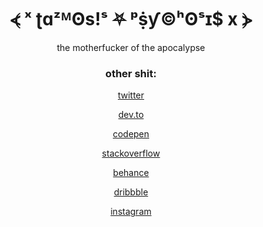 <h1 align="center">⦓ ˣ ʈɑᶻᴹʘs!ˢ ⛧ ᵖṩƴ©ʰʘˢɪ$ x ⦔</h1>
<p align="center">the motherfucker of the apocalypse</p>

<h3 align="center">other shit:</h3>
<p align="center"><a href="https://twitter.com/742m0515" target="blank">twitter</a></p> 
<p align="center"><a href="https://dev.to/tazmosis" target="blank">dev.to</a></p>
<p align="center"><a href="https://scodepen.io/tazmosis" target="blank">codepen</a></p>
<p align="center"><a href="https://stackoverflow.com/users/tazmosis" target="blank">stackoverflow</a></p>
<p align="center"><a href="https://behance.net/tazmosis" target="blank">behance</a></p>
<p align="center"><a href="https://dribbble.com/tazmosis" target="blank">dribbble</a></p>
<p align="center"><a href="https://instagram.com/tazmosis" target="blank">instagram</a></p>
